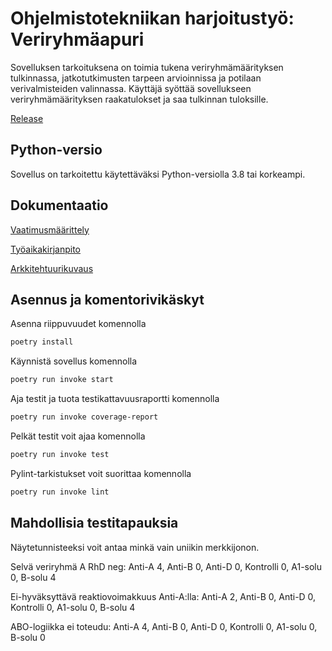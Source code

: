 # Ohjelmistotekniikan harjoitustyö: Veriryhmäapuri

Sovelluksen tarkoituksena on toimia tukena veriryhmämäärityksen tulkinnassa, jatkotutkimusten tarpeen arvioinnissa ja potilaan verivalmisteiden valinnassa. Käyttäjä syöttää sovellukseen veriryhmämäärityksen raakatulokset ja saa tulkinnan tuloksille.

[Release](https://github.com/sari-bee/ot-harjoitustyo/releases)

## Python-versio

Sovellus on tarkoitettu käytettäväksi Python-versiolla 3.8 tai korkeampi.

## Dokumentaatio

[Vaatimusmäärittely](https://github.com/sari-bee/ot-harjoitustyo/blob/master/dokumentaatio/vaatimusmaarittely.md)

[Työaikakirjanpito](https://github.com/sari-bee/ot-harjoitustyo/blob/master/dokumentaatio/tuntikirjanpito.md)

[Arkkitehtuurikuvaus](https://github.com/sari-bee/ot-harjoitustyo/blob/master/dokumentaatio/arkkitehtuuri.md)

## Asennus ja komentorivikäskyt

Asenna riippuvuudet komennolla

```bash
poetry install
```

Käynnistä sovellus komennolla

```bash
poetry run invoke start
```

Aja testit ja tuota testikattavuusraportti komennolla

```bash
poetry run invoke coverage-report
```

Pelkät testit voit ajaa komennolla

```bash
poetry run invoke test
```

Pylint-tarkistukset voit suorittaa komennolla
```bash
poetry run invoke lint
```

## Mahdollisia testitapauksia

Näytetunnisteeksi voit antaa minkä vain uniikin merkkijonon.

Selvä veriryhmä A RhD neg: Anti-A 4, Anti-B 0, Anti-D 0, Kontrolli 0, A1-solu 0, B-solu 4

Ei-hyväksyttävä reaktiovoimakkuus Anti-A:lla: Anti-A 2, Anti-B 0, Anti-D 0, Kontrolli 0, A1-solu 0, B-solu 4

ABO-logiikka ei toteudu: Anti-A 4, Anti-B 0, Anti-D 0, Kontrolli 0, A1-solu 0, B-solu 0
